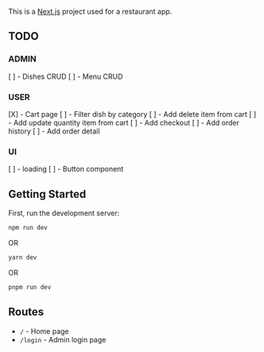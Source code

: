 This is a [Next.js](https://nextjs.org/) project used for a restaurant app.

## TODO

### ADMIN

[ ] - Dishes CRUD
[ ] - Menu CRUD

### USER

[X] - Cart page
[ ] - Filter dish by category
[ ] - Add delete item from cart
[ ] - Add update quantity item from cart
[ ] - Add checkout
[ ] - Add order history
[ ] - Add order detail

### UI

[ ] - loading
[ ] - Button component

## Getting Started

First, run the development server:

```bash
npm run dev
```

OR

```bash
yarn dev
```

OR

```bash
pnpm run dev
```

## Routes

- `/` - Home page
- `/login` - Admin login page
